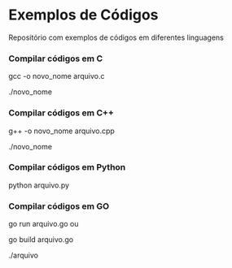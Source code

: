 # Exemplos de Códigos
Repositório com exemplos de códigos em diferentes linguagens

### Compilar códigos em C

gcc -o novo_nome arquivo.c

./novo_nome

### Compilar códigos em C++

g++ -o novo_nome arquivo.cpp

./novo_nome


### Compilar códigos em Python

python arquivo.py

### Compilar códigos em GO

go run arquivo.go	ou

go build arquivo.go

./arquivo
